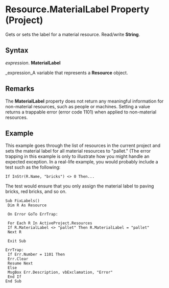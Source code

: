 
# Resource.MaterialLabel Property (Project)

Gets or sets the label for a material resource. Read/write  **String**.


## Syntax

 _expression_. **MaterialLabel**

 _expression_A variable that represents a  **Resource** object.


## Remarks

The  **MaterialLabel** property does not return any meaningful information for non-material resources, such as people or machines. Setting a value returns a trappable error (error code 1101) when applied to non-material resources.


## Example

This example goes through the list of resources in the current project and sets the material label for all material resources to "pallet." (The error trapping in this example is only to illustrate how you might handle an expected exception. In a real-life example, you would probably include a test such as the following: 


```
If InStr(R.Name, "bricks") <> 0 Then...
```

The test would ensure that you only assign the material label to paving bricks, red bricks, and so on.




```
Sub FixLabels() 
 Dim R As Resource 
 
 On Error GoTo ErrTrap: 
 
 For Each R In ActiveProject.Resources 
 If R.MaterialLabel <> "pallet" Then R.MaterialLabel = "pallet" 
 Next R 
 
 Exit Sub 
 
ErrTrap: 
 If Err.Number = 1101 Then 
 Err.Clear 
 Resume Next 
 Else 
 MsgBox Err.Description, vbExclamation, "Error" 
 End If 
End Sub
```

